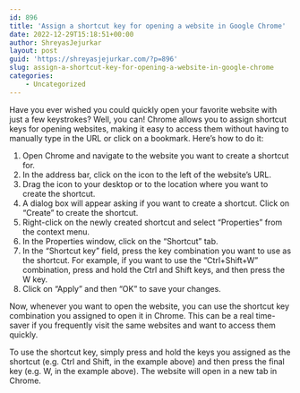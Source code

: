 ```yaml
---
id: 896
title: 'Assign a shortcut key for opening a website in Google Chrome'
date: 2022-12-29T15:18:51+00:00
author: ShreyasJejurkar
layout: post
guid: 'https://shreyasjejurkar.com/?p=896'
slug: assign-a-shortcut-key-for-opening-a-website-in-google-chrome
categories:
    - Uncategorized
---
```


Have you ever wished you could quickly open your favorite website with just a few keystrokes? Well, you can! Chrome allows you to assign shortcut keys for opening websites, making it easy to access them without having to manually type in the URL or click on a bookmark. Here’s how to do it:

1. Open Chrome and navigate to the website you want to create a shortcut for.
2. In the address bar, click on the icon to the left of the website’s URL.
3. Drag the icon to your desktop or to the location where you want to create the shortcut.
4. A dialog box will appear asking if you want to create a shortcut. Click on “Create” to create the shortcut.
5. Right-click on the newly created shortcut and select “Properties” from the context menu.
6. In the Properties window, click on the “Shortcut” tab.
7. In the “Shortcut key” field, press the key combination you want to use as the shortcut. For example, if you want to use the “Ctrl+Shift+W” combination, press and hold the Ctrl and Shift keys, and then press the W key.
8. Click on “Apply” and then “OK” to save your changes.

Now, whenever you want to open the website, you can use the shortcut key combination you assigned to open it in Chrome. This can be a real time-saver if you frequently visit the same websites and want to access them quickly.

To use the shortcut key, simply press and hold the keys you assigned as the shortcut (e.g. Ctrl and Shift, in the example above) and then press the final key (e.g. W, in the example above). The website will open in a new tab in Chrome.